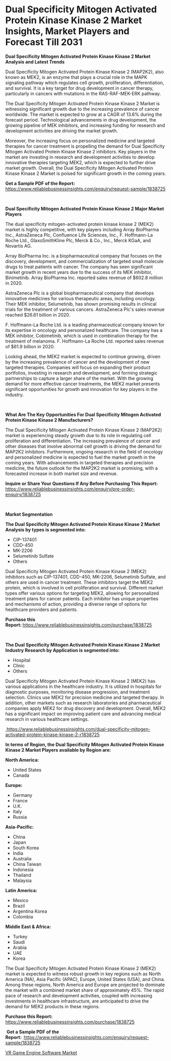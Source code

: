 <p><h1>Dual Specificity Mitogen Activated Protein Kinase Kinase 2 Market Insights, Market Players and Forecast Till 2031</h1></p><p><strong>Dual Specificity Mitogen Activated Protein Kinase Kinase 2 Market Analysis and Latest Trends</strong></p>
<p><p>Dual Specificity Mitogen Activated Protein Kinase Kinase 2 (MAP2K2), also known as MEK2, is an enzyme that plays a crucial role in the MAPK signaling pathway which regulates cell growth, proliferation, differentiation, and survival. It is a key target for drug development in cancer therapy, particularly in cancers with mutations in the RAS-RAF-MEK-ERK pathway.</p><p>The Dual Specificity Mitogen Activated Protein Kinase Kinase 2 Market is witnessing significant growth due to the increasing prevalence of cancer worldwide. The market is expected to grow at a CAGR of 13.6% during the forecast period. Technological advancements in drug development, the growing pipeline of MEK inhibitors, and increasing funding for research and development activities are driving the market growth.</p><p>Moreover, the increasing focus on personalized medicine and targeted therapies for cancer treatment is propelling the demand for Dual Specificity Mitogen Activated Protein Kinase Kinase 2 inhibitors. Key players in the market are investing in research and development activities to develop innovative therapies targeting MEK2, which is expected to further drive market growth. Overall, the Dual Specificity Mitogen Activated Protein Kinase Kinase 2 Market is poised for significant growth in the coming years.</p></p>
<p><strong>Get a Sample PDF of the Report:&nbsp;</strong> <a href="https://www.reliablebusinessinsights.com/enquiry/request-sample/1838725">https://www.reliablebusinessinsights.com/enquiry/request-sample/1838725</a></p>
<p>&nbsp;</p>
<p><strong>Dual Specificity Mitogen Activated Protein Kinase Kinase 2 Major Market Players</strong></p>
<p><p>The dual specificity mitogen-activated protein kinase kinase 2 (MEK2) market is highly competitive, with key players including Array BioPharma Inc., AstraZeneca Plc, Confluence Life Sciences, Inc., F. Hoffmann-La Roche Ltd., GlaxoSmithKline Plc, Merck & Co., Inc., Merck KGaA, and Novartis AG.</p><p>Array BioPharma Inc. is a biopharmaceutical company that focuses on the discovery, development, and commercialization of targeted small molecule drugs to treat patients with cancer. The company has seen significant market growth in recent years due to the success of its MEK inhibitor, Binimetinib. Array BioPharma Inc. reported sales revenue of $602.8 million in 2020.</p><p>AstraZeneca Plc is a global biopharmaceutical company that develops innovative medicines for various therapeutic areas, including oncology. Their MEK inhibitor, Selumetinib, has shown promising results in clinical trials for the treatment of various cancers. AstraZeneca Plc's sales revenue reached $26.61 billion in 2020.</p><p>F. Hoffmann-La Roche Ltd. is a leading pharmaceutical company known for its expertise in oncology and personalized healthcare. The company has a MEK inhibitor, Cobimetinib, which is used in combination therapy for the treatment of melanoma. F. Hoffmann-La Roche Ltd. reported sales revenue of $61.9 billion in 2020.</p><p>Looking ahead, the MEK2 market is expected to continue growing, driven by the increasing prevalence of cancer and the development of new targeted therapies. Companies will focus on expanding their product portfolios, investing in research and development, and forming strategic partnerships to capture a larger share of the market. With the growing demand for more effective cancer treatments, the MEK2 market presents significant opportunities for growth and innovation for key players in the industry.</p></p>
<p>&nbsp;</p>
<p><strong>What Are The Key Opportunities For Dual Specificity Mitogen Activated Protein Kinase Kinase 2 Manufacturers?</strong></p>
<p><p>The Dual Specificity Mitogen Activated Protein Kinase Kinase 2 (MAP2K2) market is experiencing steady growth due to its role in regulating cell proliferation and differentiation. The increasing prevalence of cancer and other diseases that involve abnormal cell growth is driving the demand for MAP2K2 inhibitors. Furthermore, ongoing research in the field of oncology and personalized medicine is expected to fuel the market growth in the coming years. With advancements in targeted therapies and precision medicine, the future outlook for the MAP2K2 market is promising, with a forecasted increase in both market size and revenue.</p></p>
<p><strong>Inquire or Share Your Questions If Any Before Purchasing This Report:</strong> <a href="https://www.reliablebusinessinsights.com/enquiry/pre-order-enquiry/1838725">https://www.reliablebusinessinsights.com/enquiry/pre-order-enquiry/1838725</a></p>
<p>&nbsp;</p>
<p><strong>Market Segmentation</strong></p>
<p><strong>The Dual Specificity Mitogen Activated Protein Kinase Kinase 2 Market Analysis by types is segmented into:</strong></p>
<p><ul><li>CIP-137401</li><li>CDD-450</li><li>MK-2206</li><li>Selumetinib Sulfate</li><li>Others</li></ul></p>
<p><p>Dual Specificity Mitogen Activated Protein Kinase Kinase 2 (MEK2) inhibitors such as CIP-137401, CDD-450, MK-2206, Selumetinib Sulfate, and others are used in cancer treatment. These inhibitors target the MEK2 protein, which is involved in cell proliferation and survival. Different market types offer various options for targeting MEK2, allowing for personalized treatment plans for cancer patients. Each inhibitor has unique properties and mechanisms of action, providing a diverse range of options for healthcare providers and patients.</p></p>
<p><strong>Purchase this Report:&nbsp;</strong><a href="https://www.reliablebusinessinsights.com/purchase/1838725">https://www.reliablebusinessinsights.com/purchase/1838725</a></p>
<p>&nbsp;</p>
<p><strong>The Dual Specificity Mitogen Activated Protein Kinase Kinase 2 Market Industry Research by Application is segmented into:</strong></p>
<p><ul><li>Hospital</li><li>Clinic</li><li>Others</li></ul></p>
<p><p>Dual Specificity Mitogen Activated Protein Kinase Kinase 2 (MEK2) has various applications in the healthcare industry. It is utilized in hospitals for diagnostic purposes, monitoring disease progression, and treatment selection. Clinics use MEK2 for precision medicine and targeted therapy. In addition, other markets such as research laboratories and pharmaceutical companies apply MEK2 for drug discovery and development. Overall, MEK2 has a significant impact on improving patient care and advancing medical research in various healthcare settings.</p></p>
<p><a href="https://www.reliablebusinessinsights.com/dual-specificity-mitogen-activated-protein-kinase-kinase-2-r1838725">&nbsp;https://www.reliablebusinessinsights.com/dual-specificity-mitogen-activated-protein-kinase-kinase-2-r1838725</a></p>
<p><strong>In terms of Region, the Dual Specificity Mitogen Activated Protein Kinase Kinase 2 Market Players available by Region are:</strong></p>
<p>
    <p> <strong> North America: </strong>
        <ul>
            <li>United States</li>
            <li>Canada</li>
        </ul>
        </p> 
    <p> <strong> Europe: </strong>
        <ul>
            <li>Germany</li>
            <li>France</li>
            <li>U.K.</li>
            <li>Italy</li>
            <li>Russia</li>
        </ul>
        </p> 
    <p> <strong> Asia-Pacific: </strong>
        <ul>
            <li>China</li>
            <li>Japan</li>
            <li>South Korea</li>
            <li>India</li>
            <li>Australia</li>
            <li>China Taiwan</li>
            <li>Indonesia</li>
            <li>Thailand</li>
            <li>Malaysia</li>
        </ul>
        </p> 
    <p> <strong> Latin America: </strong>
        <ul>
            <li>Mexico</li>
            <li>Brazil</li>
            <li>Argentina Korea</li>
            <li>Colombia</li>
        </ul>
        </p> 
    <p> <strong> Middle East & Africa: </strong>
        <ul>
            <li>Turkey</li>
            <li>Saudi</li>
            <li>Arabia</li>
            <li>UAE</li>
            <li>Korea</li>
        </ul>
    </p>
    </p>
<p><p>The Dual Specificity Mitogen Activated Protein Kinase Kinase 2 (MEK2) market is expected to witness robust growth in key regions such as North America (NA), Asia Pacific (APAC), Europe, United States (USA), and China. Among these regions, North America and Europe are projected to dominate the market with a combined market share of approximately 45%. The rapid pace of research and development activities, coupled with increasing investments in healthcare infrastructure, are anticipated to drive the demand for MEK2 products in these regions.</p></p>
<p><strong>Purchase this Report: </strong><a href="https://www.reliablebusinessinsights.com/purchase/1838725">https://www.reliablebusinessinsights.com/purchase/1838725</a></p>
<p>&nbsp;<strong>Get a Sample PDF of the Report:&nbsp;&nbsp;</strong><a href="https://www.reliablebusinessinsights.com/enquiry/request-sample/1838725">https://www.reliablebusinessinsights.com/enquiry/request-sample/1838725</a></p>
<p><strong></strong></p>
<p><p><a href="https://github.com/JeanneSawayn2023/Market-Research-Report-List-1/blob/main/vr-game-engine-software-market.md">VR Game Engine Software Market</a></p></p>